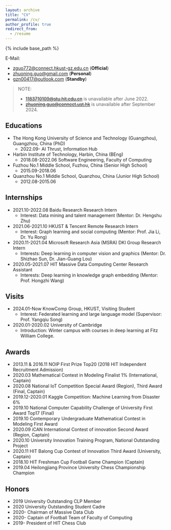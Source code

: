 ```yaml
---
layout: archive
title: "CV"
permalink: /cv/
author_profile: true
redirect_from:
  - /resume
---
```


{% include base_path %}

E-Mail:
- [zguo772@connect.hkust-gz.edu.cn](zguo772@connect.hkust-gz.edu.cn) (**Official**)
- [zhuoning.guo@gmail.com](zhuoning.guo@gmail.com) (**Personal**)
- [gzn00417@outlook.com](gzn00417@outlook.com) (**Standby**)

> NOTE:
> - ~~[1183710109@stu.hit.edu.cn](1183710109@stu.hit.edu.cn)~~ is unavailable after June 2022.
> - ~~[zhuoning.guo@connect.ust.hk](zhuoning.guo@connect.ust.hk)~~ is unavailable after September 2024.

## Educations

- The Hong Kong University of Science and Technology (Guangzhou), Guangzhou, China (PhD)
  - 2022.09- AI Thrust, Information Hub
- Harbin Institute of Technology, Harbin, China (BEng)
  - 2018.08-2022.06 Software Engineering, Faculty of Computing
- Fuzhou No.1 Middle School, Fuzhou, China (Senior High School)
  - 2015.09-2018.06
- Quanzhou No.1 Middle School, Quanzhou, China (Junior High School)
  - 2012.08-2015.06

## Internships

- 2021.10-2022.08 Baidu Research Research Intern
  - Interest: Data mining and talent management (Mentor: Dr. Hengshu Zhu)
- 2021.06-2021.10 HKUST & Tencent Remote Research Intern
  - Interest: Graph learning and social computing (Mentor: Prof. Jia Li, Dr. Yu Rong)
- 2020.11-2021.04 Microsoft Research Asia (MSRA) DKI Group Research Intern
  - Interests: Deep learning in computer vision and graphics (Mentor: Dr. Shizhao Sun, Dr. Jian-Guang Lou)
- 2020.05-2021.07 HIT Massive Data Computing Center Research Assistant
  - Interests: Deep learning in knowledge graph embedding (Mentor: Prof. Hongzhi Wang)

## Visits

- 2024.01-Now KnowComp Group, HKUST, Visiting Student
  - Interest: Federated learning and large language model (Supervisor: Prof. Yangqiu Song)
- 2020.01-2020.02 University of Cambridge
  - Introduction: Winter campus with courses in deep learning at Fitz William College.

## Awards

- 2013.11 & 2016.11 NOIP First Prize Top20 (2018 HIT Independent Recruitment Admission)
- 2020.03 Mathematical Contest in Modeling Finalist 1% (International, Captain)
- 2020.08 National IoT Competition Special Award (Region), Third Award (Final, Captain)
- 2019.12-2020.01 Kaggle Competition: Machine Learning from Disaster 6%
- 2019.10 National Computer Capability Challenge of University First Award Top17 (Final)
- 2019.10 Contemporary Undergraduate Mathematical Contest in Modeling First Award
- 2020.09 iCAN International Contest of innovation Second Award (Region, Captain)
- 2020.10 University Innovation Training Program, National Outstanding Project
- 2020.11 HIT Balong Cup Contest of Innovation Third Award (University, Captain)
- 2018.10 HIT Freshman Cup Football Game Champion (Captain)
- 2019.04 Heilongjiang Province University Chess Championship Champion

## Honors

- 2019 University Outstanding CLP Member
- 2020 University Outstanding Student Cadre
- 2020- Chairman of Massive Data Club
- 2020- Captain of Football Team of Faculty of Computing
- 2019- President of HIT Chess Club
